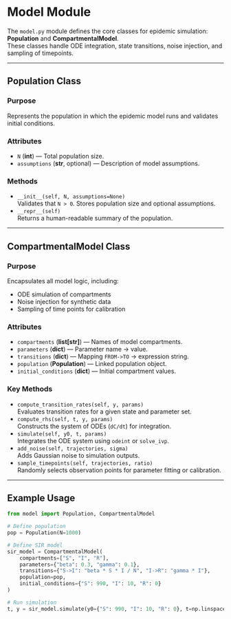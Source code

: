 # Model Module

The `model.py` module defines the core classes for epidemic simulation: **Population** and **CompartmentalModel**.  
These classes handle ODE integration, state transitions, noise injection, and sampling of timepoints.

---

## Population Class

### Purpose
Represents the population in which the epidemic model runs and validates initial conditions.

### Attributes
- `N` (**int**) — Total population size.
- `assumptions` (**str**, optional) — Description of model assumptions.

### Methods
- `__init__(self, N, assumptions=None)`  
  Validates that `N > 0`. Stores population size and optional assumptions.
- `__repr__(self)`  
  Returns a human-readable summary of the population.

---

## CompartmentalModel Class

### Purpose
Encapsulates all model logic, including:

- ODE simulation of compartments
- Noise injection for synthetic data
- Sampling of time points for calibration

### Attributes
- `compartments` (**list[str]**) — Names of model compartments.
- `parameters` (**dict**) — Parameter name → value.
- `transitions` (**dict**) — Mapping `FROM->TO` → expression string.
- `population` (**Population**) — Linked population object.
- `initial_conditions` (**dict**) — Initial compartment values.

### Key Methods
- `compute_transition_rates(self, y, params)`  
  Evaluates transition rates for a given state and parameter set.
- `compute_rhs(self, t, y, params)`  
  Constructs the system of ODEs (`dC/dt`) for integration.
- `simulate(self, y0, t, params)`  
  Integrates the ODE system using `odeint` or `solve_ivp`.
- `add_noise(self, trajectories, sigma)`  
  Adds Gaussian noise to simulation outputs.
- `sample_timepoints(self, trajectories, ratio)`  
  Randomly selects observation points for parameter fitting or calibration.

---

## Example Usage

```python
from model import Population, CompartmentalModel

# Define population
pop = Population(N=1000)

# Define SIR model
sir_model = CompartmentalModel(
    compartments=["S", "I", "R"],
    parameters={"beta": 0.3, "gamma": 0.1},
    transitions={"S->I": "beta * S * I / N", "I->R": "gamma * I"},
    population=pop,
    initial_conditions={"S": 990, "I": 10, "R": 0}
)

# Run simulation
t, y = sir_model.simulate(y0={"S": 990, "I": 10, "R": 0}, t=np.linspace(0, 160, 161))
```